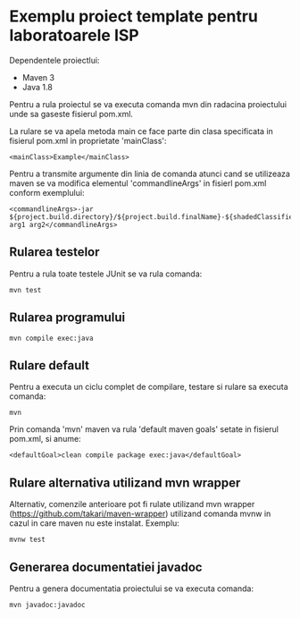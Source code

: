 # Exemplu proiect template pentru laboratoarele ISP

Dependentele proiectlui:
- Maven 3 
- Java 1.8 

Pentru a rula proiectul se va executa comanda mvn din radacina proiectului unde sa gaseste fisierul pom.xml.

La rulare se va apela metoda main ce face parte din clasa specificata in fisierul pom.xml in proprietate 'mainClass':

    <mainClass>Example</mainClass>

Pentru a transmite argumente din linia de comanda atunci cand se utilizeaza maven se va modifica elementul 'commandlineArgs' in fisierl pom.xml conform exemplului:

    <commandlineArgs>-jar ${project.build.directory}/${project.build.finalName}-${shadedClassifierName}.jar arg1 arg2</commandlineArgs>

## Rularea testelor

Pentru a rula toate testele JUnit se va rula comanda:

    mvn test

## Rularea programului 

    mvn compile exec:java 

## Rulare default

Pentru a executa un ciclu complet de compilare, testare si rulare sa executa comanda:

    mvn

Prin comanda 'mvn' maven va rula 'default maven goals' setate in fisierul pom.xml, si anume:

    <defaultGoal>clean compile package exec:java</defaultGoal> 

## Rulare alternativa utilizand mvn wrapper 

Alternativ, comenzile anterioare pot fi rulate utilizand mvn wrapper (https://github.com/takari/maven-wrapper) utilizand comanda mvnw in cazul in care maven nu este instalat. Exemplu:

    mvnw test 
    
## Generarea documentatiei javadoc

Pentru a genera documentatia proiectului se va executa comanda:

    mvn javadoc:javadoc
   


